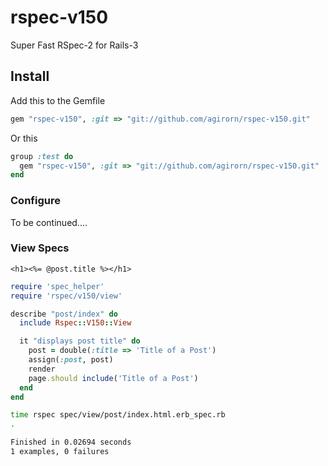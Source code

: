 rspec-v150
==========

Super Fast RSpec-2 for Rails-3


## Install

Add this to the Gemfile

```ruby
gem "rspec-v150", :git => "git://github.com/agirorn/rspec-v150.git"
```

Or this

```ruby
group :test do
  gem "rspec-v150", :git => "git://github.com/agirorn/rspec-v150.git"
end
```


### Configure

To be continued....

### View Specs

```erb
<h1><%= @post.title %></h1>
```

```ruby
require 'spec_helper'
require 'rspec/v150/view'

describe "post/index" do
  include Rspec::V150::View

  it "displays post title" do
    post = double(:title => 'Title of a Post')
    assign(:post, post)
    render
    page.should include('Title of a Post')
  end
end
```

```bash
time rspec spec/view/post/index.html.erb_spec.rb
.

Finished in 0.02694 seconds
1 examples, 0 failures
```


